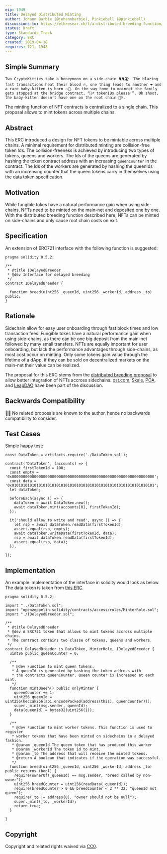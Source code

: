 ```yaml
---
eip: 1949
title: Delayed Distributed Minting
author: Johann Barbie (@johannbarbie), Pinkiebell (@pinkiebell)
discussions-to: https://ethresear.ch/t/a-distributed-breeding-function/5264
status: Draft
type: Standards Track
category: ERC
created: 2019-04-18
requires: 721, 1948
---
```


## Simple Summary

```
Two CryptoKitties take a honeymoon on a side-chain 🐈🐈🏖. The blazing fast transactions heat their blood 🔥, one thing leads to another ❤ and a rare baby-kitten is born 💥🐯. On the way home to mainnet the family gets stopped at the bridge contract, “👮‍♂️ tokenIDs please!”. Oh shoot, the baby-kitten doesn’t have one on the root chain 🤷‍♀️.
```

The minting function of NFT contracts is centralized to a single chain. This proposal allows to mint tokens across multiple chains.

## Abstract

This ERC introduced a design for NFT tokens to be mintable across multiple chains. A minimal requirement for distributed minting are collision-free token Ids. The collision-freeness is achieved by introducing two types of tokens, queens and workers. The Ids of the queens are generated by hashing the token contract address with an increasing `queenCounter` in the contract. The Ids of the workers are generated by hashing the queenIds with an increasing counter that the queen tokens carry in themselves using the [data token specification](https://github.com/ethereum/EIPs/pull/1948).

## Motivation

While fungible tokes have a natural performance gain when using side-chains, NFTs need to be minted on the main-net and deposited one by one. With the distributed breeding function described here, NFTs can be minted on side-chains and only cause root chain costs on exit.

## Specification

An extension of ERC721 interface with the following function is suggested:

```
pragma solidity 0.5.2;

/**
 * @title IDelayedBreeder
 * @dev Interface for delayed breeding
 */
contract IDelayedBreeder {

  function breed(uint256 _queenId, uint256 _workerId, address _to) public;
}
```

## Rationale

Sidechain allow for easy user onboarding through fast block times and low transaction fees. Fungible tokes have a natural performance gain when using side-chains, as there can be one big deposit from the main-net followed by many small transfers. NFTs are equally important for user onboarding, but lack the performance advantages through side-chains, as most cost occur on minting. Only some tokens gain value through the lifetime of a dApp, if they can be sold on decentralized markets on the main-net their value can be realized.

The proposal for this ERC stems from the [distributed breeding proposal](https://ethresear.ch/t/a-distributed-breeding-function/5264) to allow better integration of NFTs accross sidechains. [ost.com](https://ost.com/), [Skale](https://skalelabs.com/), [POA](https://poa.network/), and [LeapDAO](https://leapdao.org/) have been part of the discussion.

## Backwards Compatibility

🤷‍♂️ No related proposals are known to the author, hence no backwards compatibility to consider.

## Test Cases

Simple happy test:

```
const DataToken = artifacts.require('./DataToken.sol');

contract('DataToken', (accounts) => {
  const firstTokenId = 100;
  const empty = '0x0000000000000000000000000000000000000000000000000000000000000000';
  const data = '0x0101010101010101010101010101010101010101010101010101010101010101';
  let dataToken;

  beforeEach(async () => {
    dataToken = await DataToken.new();
    await dataToken.mint(accounts[0], firstTokenId);
  });

  it('should allow to write and read', async () => {
    let rsp = await dataToken.readData(firstTokenId);
    assert.equal(rsp, empty);
    await dataToken.writeData(firstTokenId, data);
    rsp = await dataToken.readData(firstTokenId);
    assert.equal(rsp, data);
  });

});
```


## Implementation

An example implementation of the interface in solidity would look as below. The data token is taken from [this ERC](https://github.com/ethereum/EIPs/pull/1948).

```
pragma solidity 0.5.2;

import "../DataToken.sol";
import "openzeppelin-solidity/contracts/access/roles/MinterRole.sol";
import "./IDelayedBreeder.sol";

/**
 * @title DelayedBreeder
 * @dev A ERC721 token that allows to mint tokens accross multiple chains.
 * The contract contains two classe of tokens, queens and workers.
 */
contract DelayedBreeder is DataToken, MinterRole, IDelayedBreeder {
  uint96 public queenCounter = 0;

  /**
   * @dev Function to mint queen tokens.
   * A queenId is generated by hashing the token address with
   * the contracts queenCounter. Queen counter is increased at each mint.
   */
  function mintQueen() public onlyMinter {
    queenCounter += 1;
    uint256 queenId = uint256(keccak256(abi.encodePacked(address(this), queenCounter)));
    super._mint(msg.sender, queenId);
    data[queenId] = bytes32(uint256(1));
  }

  /**
   * @dev Function to mint worker tokens. This function is used to register
   * worker tokens that have been minted on sidechains in a delayed fashion.
   * @param _queenId The queen token that has produced this worker
   * @param _workerId The token id to mint.
   * @param _to The address that will receive the minted tokens.
   * @return A boolean that indicates if the operation was successful.
   */
  function breed(uint256 _queenId, uint256 _workerId, address _to) public returns (bool) {
    require(ownerOf(_queenId) == msg.sender, "breed called by non-owner");
    uint256 breedCounter = uint256(readData(_queenId));
    require(breedCounter > 0 && breedCounter < 2 ** 32, "queenId not queen");
    require(_to != address(0), "owner should not be null");
    super._mint(_to, _workerId);
    return true;
  }

}
```

## Copyright
Copyright and related rights waived via [CC0](https://creativecommons.org/publicdomain/zero/1.0/).